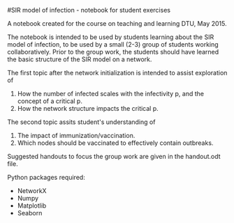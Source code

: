 #SIR model of infection - notebook for student exercises

A notebook created for the course on teaching and learning DTU, May 2015.

The notebook is intended to be used by students learning about the SIR model of infection, to be used by a small (2-3) group of students working collaboratively.
Prior to the group work, the students should have learned the basic structure of the SIR model on a network.

The first topic after the network initialization is intended to assist exploration of

1. How the number of infected scales with the infectivity p, and the concept of a critical p.
2. How the network structure impacts the critical p.

The second topic assits student's understanding of

1. The impact of immunization/vaccination.
2. Which nodes should be vaccinated to effectively contain outbreaks.

Suggested handouts to focus the group work are given in the handout.odt file.

Python packages required:
- NetworkX
- Numpy
- Matplotlib
- Seaborn
